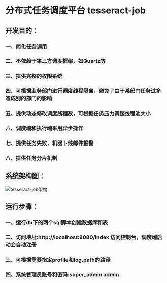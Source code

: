 # 分布式任务调度平台 tesseract-job
## 开发目的：
### 一、简化任务调用
### 二、不依赖于第三方调度框架，如Quartz等
### 三、提供完整的权限系统
### 四、可根据业务部门进行调度线程隔离，避免了由于某部门任务过多造成别的部门的影响
### 五、提供动态修改调度线程数，可根据任务压力调整线程池大小
### 六、调度端和执行端采用异步操作
### 七、提供任务失败，机器下线邮件报警
### 八、提供任务分片机制
## 系统架构图：
![tesseract-job架构](https://github.com/tesseract-job/tesseract-job-admin/blob/master/%E6%9E%B6%E6%9E%84/Tesseract%20Job%E6%9E%B6%E6%9E%84%E5%9B%BE.jpg)
## 运行步骤：
### 一、运行db下的两个sql脚本创建数据库和表
### 二、访问地址:http://localhost:8080/index 访问控制台，调度端启动会自动注册
### 三、可根据需要指定profile和log.path的路径
### 四、系统管理员账号和密码:super_admin admin

